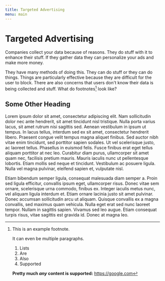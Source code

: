 ```yaml
---
title: Targeted Advertising
menu: main
---
```


# Targeted Advertising

Companies collect your data because of reasons. They do stuff with it to enhance their stuff. If they gather data they can personalize your ads and make more money.

They have many methods of doing this. They can do stuff or they can do things. Things are particularly effective because they are difficult for the user to block. There are also concerns that users don't know their data is being collected and stuff. What do footnotes[^example] look like?

## Some Other Heading

Lorem ipsum dolor sit amet, consectetur adipiscing elit. Nam sollicitudin dolor nec ante hendrerit, sit amet tincidunt nisl tristique. Nulla porta varius lacus, sit amet rutrum nisi sagittis sed. Aenean vestibulum in ipsum ut tempus. In lacus tellus, interdum sed ex sit amet, consectetur hendrerit libero. Praesent congue velit tempus magna aliquet finibus. Sed auctor nibh vitae enim tincidunt, sed porttitor sapien sodales. Ut vel scelerisque justo, ac laoreet tellus. Phasellus in euismod felis. Fusce finibus erat eget tellus aliquam porttitor at nec leo. Curabitur diam purus, ullamcorper sit amet quam nec, facilisis pretium mauris. Mauris iaculis nunc ut pellentesque lobortis. Etiam mollis sed neque et tincidunt. Vestibulum ac posuere ligula. Nulla vel magna pulvinar, eleifend sapien et, vulputate nisl.

Etiam bibendum semper ligula, consequat malesuada diam semper a. Proin sed ligula efficitur, convallis ipsum eget, ullamcorper risus. Donec vitae sem ornare, scelerisque urna commodo, finibus ex. Integer iaculis metus nunc, vel aliquam ligula interdum et. Etiam ornare lacinia justo sit amet pulvinar. Donec accumsan sollicitudin arcu ut aliquam. Quisque convallis ex a magna convallis, sed maximus quam vehicula. Nulla eget erat sed nunc laoreet tempor. Nullam in sagittis sapien. Vivamus sed leo augue. Etiam consequat turpis risus, vitae sagittis est gravida id. Donec at magna leo. 


[^example]:
    This is an example footnote.

    It can even be multiple paragraphs.
    
    1. Lists
    2. Are
    3. Also
    4. Supported
    
    __Pretty much *any* content is supported:__ https://google.com
